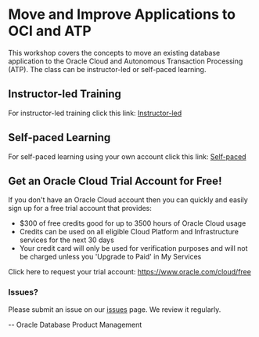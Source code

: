 # Move and Improve Applications to OCI and ATP
This workshop covers the concepts to move an existing database application to the Oracle Cloud and Autonomous Transaction Processing (ATP).   The class can be instructor-led or self-paced learning.

## Instructor-led Training

For instructor-led training click this link:  [Instructor-led](https://minqiaowang.github.io/Move_Improve/instructor-led/index.html)

## Self-paced Learning

For self-paced learning using your own account click this link:  [Self-paced](https://minqiaowang.github.io/Move_Improve/self-paced/index.html)

## Get an Oracle Cloud Trial Account for Free!

If you don't have an Oracle Cloud account then you can quickly and easily sign up for a free trial account that provides:

- $300 of free credits good for up to 3500 hours of Oracle Cloud usage
- Credits can be used on all eligible Cloud Platform and Infrastructure services for the next 30 days
- Your credit card will only be used for verification purposes and will not be charged unless you 'Upgrade to Paid' in My Services

Click here to request your trial account: https://www.oracle.com/cloud/free

### Issues?

Please submit an issue on our [issues](https://github.com/oracle/learning-library/issues) page. We review it regularly.

-- Oracle Database Product Management
